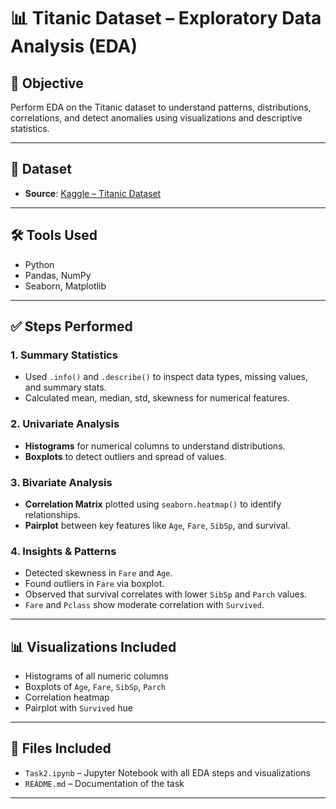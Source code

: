 # 📊 Titanic Dataset – Exploratory Data Analysis (EDA)

## 📌 Objective
Perform EDA on the Titanic dataset to understand patterns, distributions, correlations, and detect anomalies using visualizations and descriptive statistics.

---

## 📁 Dataset
- **Source**: [Kaggle – Titanic Dataset](https://www.kaggle.com/datasets/yasserh/titanic-dataset)

---

## 🛠 Tools Used
- Python
- Pandas, NumPy
- Seaborn, Matplotlib

---

## ✅ Steps Performed

### 1. Summary Statistics
- Used `.info()` and `.describe()` to inspect data types, missing values, and summary stats.
- Calculated mean, median, std, skewness for numerical features.

### 2. Univariate Analysis
- **Histograms** for numerical columns to understand distributions.
- **Boxplots** to detect outliers and spread of values.

### 3. Bivariate Analysis
- **Correlation Matrix** plotted using `seaborn.heatmap()` to identify relationships.
- **Pairplot** between key features like `Age`, `Fare`, `SibSp`, and survival.

### 4. Insights & Patterns
- Detected skewness in `Fare` and `Age`.
- Found outliers in `Fare` via boxplot.
- Observed that survival correlates with lower `SibSp` and `Parch` values.
- `Fare` and `Pclass` show moderate correlation with `Survived`.

---

## 📊 Visualizations Included
- Histograms of all numeric columns
- Boxplots of `Age`, `Fare`, `SibSp`, `Parch`
- Correlation heatmap
- Pairplot with `Survived` hue

---

## 📂 Files Included
- `Task2.ipynb` – Jupyter Notebook with all EDA steps and visualizations
- `README.md` – Documentation of the task

---

